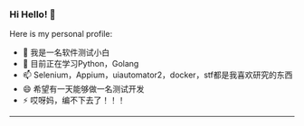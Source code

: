 ### Hi Hello! 👋

Here is my personal profile:

- 🔭 我是一名软件测试小白
- 🌱 目前正在学习Python，Golang
- 📫 Selenium，Appium，uiautomator2，docker，stf都是我喜欢研究的东西
- 😄 希望有一天能够做一名测试开发
- ⚡ 哎呀妈，编不下去了！！！
---
